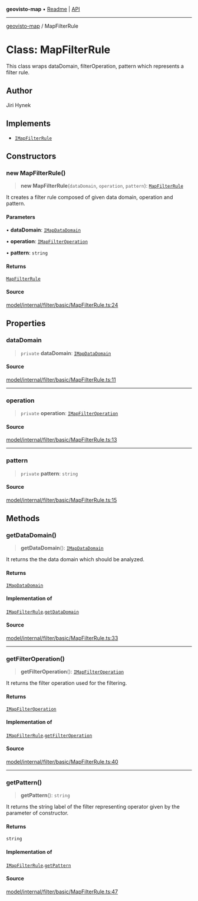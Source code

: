 **geovisto-map** • [Readme](../README.md) \| [API](../globals.md)

***

[geovisto-map](../README.md) / MapFilterRule

# Class: MapFilterRule

This class wraps dataDomain, filterOperation, pattern which represents a filter rule.

## Author

Jiri Hynek

## Implements

- [`IMapFilterRule`](../interfaces/IMapFilterRule.md)

## Constructors

### new MapFilterRule()

> **new MapFilterRule**(`dataDomain`, `operation`, `pattern`): [`MapFilterRule`](MapFilterRule.md)

It creates a filter rule composed of given data domain, operation and pattern.

#### Parameters

• **dataDomain**: [`IMapDataDomain`](../interfaces/IMapDataDomain.md)

• **operation**: [`IMapFilterOperation`](../interfaces/IMapFilterOperation.md)

• **pattern**: `string`

#### Returns

[`MapFilterRule`](MapFilterRule.md)

#### Source

[model/internal/filter/basic/MapFilterRule.ts:24](https://github.com/geovisto/geovisto-map/blob/5ee2cb5d45c19062fc8fc6beefa2848c076518b6/src/model/internal/filter/basic/MapFilterRule.ts#L24)

## Properties

### dataDomain

> `private` **dataDomain**: [`IMapDataDomain`](../interfaces/IMapDataDomain.md)

#### Source

[model/internal/filter/basic/MapFilterRule.ts:11](https://github.com/geovisto/geovisto-map/blob/5ee2cb5d45c19062fc8fc6beefa2848c076518b6/src/model/internal/filter/basic/MapFilterRule.ts#L11)

***

### operation

> `private` **operation**: [`IMapFilterOperation`](../interfaces/IMapFilterOperation.md)

#### Source

[model/internal/filter/basic/MapFilterRule.ts:13](https://github.com/geovisto/geovisto-map/blob/5ee2cb5d45c19062fc8fc6beefa2848c076518b6/src/model/internal/filter/basic/MapFilterRule.ts#L13)

***

### pattern

> `private` **pattern**: `string`

#### Source

[model/internal/filter/basic/MapFilterRule.ts:15](https://github.com/geovisto/geovisto-map/blob/5ee2cb5d45c19062fc8fc6beefa2848c076518b6/src/model/internal/filter/basic/MapFilterRule.ts#L15)

## Methods

### getDataDomain()

> **getDataDomain**(): [`IMapDataDomain`](../interfaces/IMapDataDomain.md)

It returns the the data domain which should be analyzed.

#### Returns

[`IMapDataDomain`](../interfaces/IMapDataDomain.md)

#### Implementation of

[`IMapFilterRule`](../interfaces/IMapFilterRule.md).[`getDataDomain`](../interfaces/IMapFilterRule.md#getdatadomain)

#### Source

[model/internal/filter/basic/MapFilterRule.ts:33](https://github.com/geovisto/geovisto-map/blob/5ee2cb5d45c19062fc8fc6beefa2848c076518b6/src/model/internal/filter/basic/MapFilterRule.ts#L33)

***

### getFilterOperation()

> **getFilterOperation**(): [`IMapFilterOperation`](../interfaces/IMapFilterOperation.md)

It returns the filter operation used for the filtering.

#### Returns

[`IMapFilterOperation`](../interfaces/IMapFilterOperation.md)

#### Implementation of

[`IMapFilterRule`](../interfaces/IMapFilterRule.md).[`getFilterOperation`](../interfaces/IMapFilterRule.md#getfilteroperation)

#### Source

[model/internal/filter/basic/MapFilterRule.ts:40](https://github.com/geovisto/geovisto-map/blob/5ee2cb5d45c19062fc8fc6beefa2848c076518b6/src/model/internal/filter/basic/MapFilterRule.ts#L40)

***

### getPattern()

> **getPattern**(): `string`

It returns the string label of the filter representing operator given by the parameter of constructor.

#### Returns

`string`

#### Implementation of

[`IMapFilterRule`](../interfaces/IMapFilterRule.md).[`getPattern`](../interfaces/IMapFilterRule.md#getpattern)

#### Source

[model/internal/filter/basic/MapFilterRule.ts:47](https://github.com/geovisto/geovisto-map/blob/5ee2cb5d45c19062fc8fc6beefa2848c076518b6/src/model/internal/filter/basic/MapFilterRule.ts#L47)
